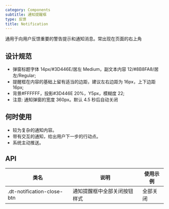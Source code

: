 ```yaml
---
category: Components
subtitle: 通知提醒框
type: 反馈
title: Notification
---
```


通用于向用户反馈重要的警告提示和通知消息。常出现在页面的右上角

## 设计规范

- 弹窗标题字体 14px/#3D446E/居左 Medium，副文本内容 12/#8B8FA8/居左/Regular;
- 提醒框在内容的基础上留有适当的边距，建议左右边距为 16px，上下边距 16px;
- 背景#FFFFFF，投影#3D446E 20%，Y5px，模糊度 22;
- 注意: 通知弹窗的宽度 360px。默认 4.5 秒后自动关闭

## 何时使用

- 较为复杂的通知内容。
- 带有交互的通知，给出用户下一步的行动点。
- 系统主动推送。

## API

|类名  |说明  |使用示例  |
|---------|---------|---------|
|.dt-notification-close-btn  | 通知提醒框中全部关闭按钮样式   | 全部关闭   |
